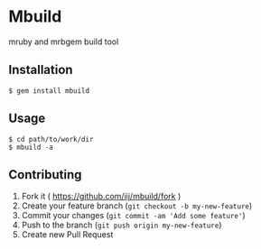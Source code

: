 # Mbuild

mruby and mrbgem build tool

## Installation

    $ gem install mbuild

## Usage

    $ cd path/to/work/dir
    $ mbuild -a

## Contributing

1. Fork it ( https://github.com/iij/mbuild/fork )
2. Create your feature branch (`git checkout -b my-new-feature`)
3. Commit your changes (`git commit -am 'Add some feature'`)
4. Push to the branch (`git push origin my-new-feature`)
5. Create new Pull Request
